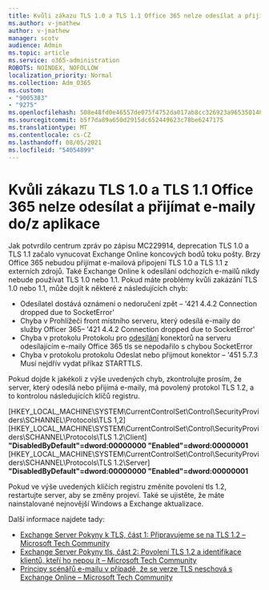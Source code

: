 ```yaml
---
title: Kvůli zákazu TLS 1.0 a TLS 1.1 Office 365 nelze odesílat a přijímat e-maily do/z aplikace
ms.author: v-jmathew
author: v-jmathew
manager: scotv
audience: Admin
ms.topic: article
ms.service: o365-administration
ROBOTS: NOINDEX, NOFOLLOW
localization_priority: Normal
ms.collection: Adm_O365
ms.custom:
- "9005383"
- "9275"
ms.openlocfilehash: 508e48fd0e46557de075f4752da017ab8cc326923a965350140e598f7f7cf557
ms.sourcegitcommit: b5f7da89a650d2915dc652449623c78be6247175
ms.translationtype: MT
ms.contentlocale: cs-CZ
ms.lasthandoff: 08/05/2021
ms.locfileid: "54054899"
---
```

# <a name="unable-to-sendreceive-email-tofrom-office-365-because-of-the-tls-10-and-tls-11-disablement"></a>Kvůli zákazu TLS 1.0 a TLS 1.1 Office 365 nelze odesílat a přijímat e-maily do/z aplikace

Jak potvrdilo centrum zpráv po zápisu MC229914, deprecation TLS 1.0 a TLS 1.1 začalo vynucovat Exchange Online koncových bodů toku pošty. Brzy Office 365 nebudou přijímat e-mailová připojení TLS 1.0 a TLS 1.1 z externích zdrojů. Také Exchange Online k odesílání odchozích e-mailů nikdy nebude používat TLS 1.0 nebo 1.1. Pokud máte problémy kvůli zakázání TLS 1.0 nebo 1.1, může dojít k některé z následujících chyb:

- Odesílatel dostává oznámení o nedoručení zpět – '421 4.4.2 Connection dropped due to SocketError'
- Chyba v Prohlížeči front místního serveru, který odesílá e-maily do služby Officer 365– '421 4.4.2 Connection dropped due to SocketError'
- Chyba v protokolu Protokolu pro [odesílání](https://docs.microsoft.com/exchange/mail-flow/connectors/protocol-logging) konektorů na serveru odesílajícím e-maily Office 365 tls se nepodařilo s chybou SocketError
- Chyba v protokolu protokolu Odeslat nebo přijmout konektor – '451 5.7.3 Musí nejdřív vydat příkaz STARTTLS.

Pokud dojde k jakékoli z výše uvedených chyb, zkontrolujte prosím, že server, který odesílá nebo přijímá e-maily, má povolený protokol TLS 1.2, a to kontrolou následujících klíčů registru.

[HKEY_LOCAL_MACHINE\SYSTEM\CurrentControlSet\Control\SecurityProviders\SCHANNEL\Protocols\TLS 1,2] [HKEY_LOCAL_MACHINE\SYSTEM\CurrentControlSet\Control\SecurityProviders\SCHANNEL\Protocols\TLS 1.2\Client] **"DisabledByDefault"=dword:00000000 "Enabled"=dword:00000001** [HKEY_LOCAL_MACHINE\SYSTEM\CurrentControlSet\Control\SecurityProviders\SCHANNEL\Protocols\TLS 1.2\Server] **"DisabledByDefault"=dword:00000000 "Enabled"=dword:00000001**

Pokud ve výše uvedených klíčích registru změníte povolení tls 1.2, restartujte server, aby se změny projeví. Také se ujistěte, že máte nainstalované nejnovější Windows a Exchange aktualizace.

Další informace najdete tady:

- [Exchange Server Pokyny k TLS, část 1: Připravujeme se na TLS 1.2 – Microsoft Tech Community](https://techcommunity.microsoft.com/t5/exchange-team-blog/exchange-server-tls-guidance-part-1-getting-ready-for-tls-1-2/ba-p/607649)
- [Exchange Server Pokyny tls, část 2: Povolení TLS 1.2 a identifikace klientů, kteří ho nepou ít – Microsoft Tech Community](https://techcommunity.microsoft.com/t5/exchange-team-blog/exchange-server-tls-guidance-part-2-enabling-tls-1-2-and/ba-p/607761)
- [Principy scénářů e-mailu v případě, že se verze TLS neschová s Exchange Online – Microsoft Tech Community](https://techcommunity.microsoft.com/t5/exchange-team-blog/understanding-email-scenarios-if-tls-versions-cannot-be-agreed/ba-p/2065089)
